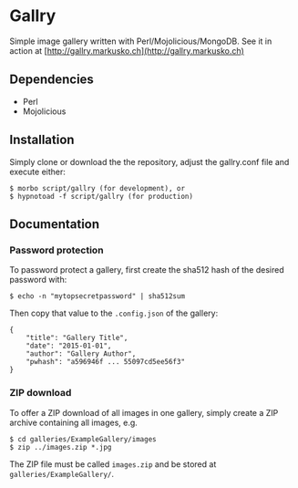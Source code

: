 # Gallry

Simple image gallery written with Perl/Mojolicious/MongoDB. See it in action at
[http://gallry.markusko.ch](http://gallry.markusko.ch)

## Dependencies

* Perl
* Mojolicious

## Installation

Simply clone or download the the repository, adjust the gallry.conf file and
execute either:

    $ morbo script/gallry (for development), or
    $ hypnotoad -f script/gallry (for production)

## Documentation

### Password protection

To password protect a gallery, first create the sha512 hash of the desired
password with:

    $ echo -n "mytopsecretpassword" | sha512sum

Then copy that value to the `.config.json` of the gallery:

    {
        "title": "Gallery Title",
        "date": "2015-01-01",
        "author": "Gallery Author",
        "pwhash": "a596946f ... 55097cd5ee56f3"
    }

### ZIP download

To offer a ZIP download of all images in one gallery, simply create a ZIP archive
containing all images, e.g.

    $ cd galleries/ExampleGallery/images
    $ zip ../images.zip *.jpg

The ZIP file must be called `images.zip` and be stored at
`galleries/ExampleGallery/`.
